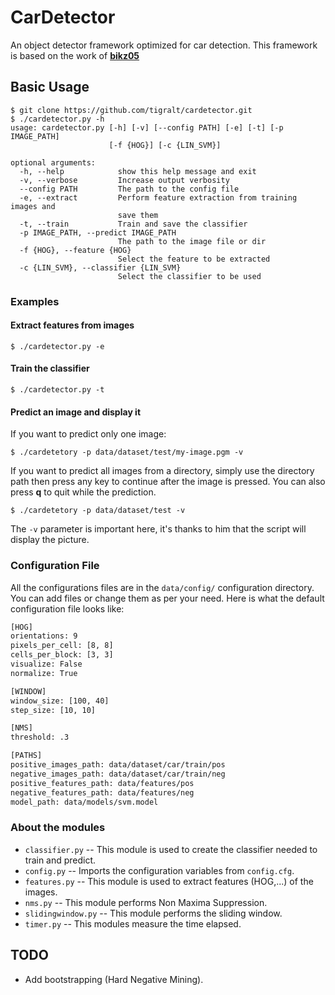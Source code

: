 # CarDetector
An object detector framework optimized for car detection.
This framework is based on the work of [**bikz05**](https://github.com/bikz05/object-detector.git)

## Basic Usage

```shell
$ git clone https://github.com/tigralt/cardetector.git
$ ./cardetector.py -h
usage: cardetector.py [-h] [-v] [--config PATH] [-e] [-t] [-p IMAGE_PATH]
                      [-f {HOG}] [-c {LIN_SVM}]

optional arguments:
  -h, --help            show this help message and exit
  -v, --verbose         Increase output verbosity
  --config PATH         The path to the config file
  -e, --extract         Perform feature extraction from training images and
                        save them
  -t, --train           Train and save the classifier
  -p IMAGE_PATH, --predict IMAGE_PATH
                        The path to the image file or dir
  -f {HOG}, --feature {HOG}
                        Select the feature to be extracted
  -c {LIN_SVM}, --classifier {LIN_SVM}
                        Select the classifier to be used
```
### Examples
#### Extract features from images

```
$ ./cardetector.py -e
```

#### Train the classifier

```
$ ./cardetector.py -t
```

#### Predict an image and display it

If you want to predict only one image:
```
$ ./cardetetory -p data/dataset/test/my-image.pgm -v
```

If you want to predict all images from a directory, simply use the directory path then press any key to continue after the image is pressed.
You can also press **q** to quit while the prediction.
```
$ ./cardetetory -p data/dataset/test -v
```

The `-v` parameter is important here, it's thanks to him that the script will display the picture.


### Configuration File

All the configurations files are in the `data/config/` configuration directory. You can add files or change them as per your need. Here is what the default configuration file looks like:

```bash
[HOG]
orientations: 9
pixels_per_cell: [8, 8]
cells_per_block: [3, 3]
visualize: False
normalize: True

[WINDOW]
window_size: [100, 40]
step_size: [10, 10]

[NMS]
threshold: .3

[PATHS]
positive_images_path: data/dataset/car/train/pos
negative_images_path: data/dataset/car/train/neg
positive_features_path: data/features/pos
negative_features_path: data/features/neg
model_path: data/models/svm.model
```

### About the modules

* `classifier.py` -- This module is used to create the classifier needed to train and predict.
* `config.py` -- Imports the configuration variables from `config.cfg`.
* `features.py` -- This module is used to extract features (HOG,...) of the images.
* `nms.py` -- This module performs Non Maxima Suppression.
* `slidingwindow.py` -- This module performs the sliding window.
* `timer.py` -- This modules measure the time elapsed.

## TODO

* Add bootstrapping (Hard Negative Mining).
